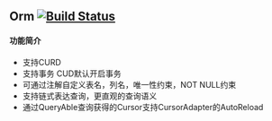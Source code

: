 Orm [![Build Status](https://travis-ci.org/xbreezes/Orm.svg?branch=master)](https://travis-ci.org/xbreezes/Orm)
-----

#### 功能简介

 * 支持CURD
 * 支持事务 CUD默认开启事务
 * 可通过注解自定义表名，列名，唯一性约束，NOT NULL约束
 * 支持链式表达查询，更直观的查询语义
 * 通过QueryAble查询获得的Cursor支持CursorAdapter的AutoReload
